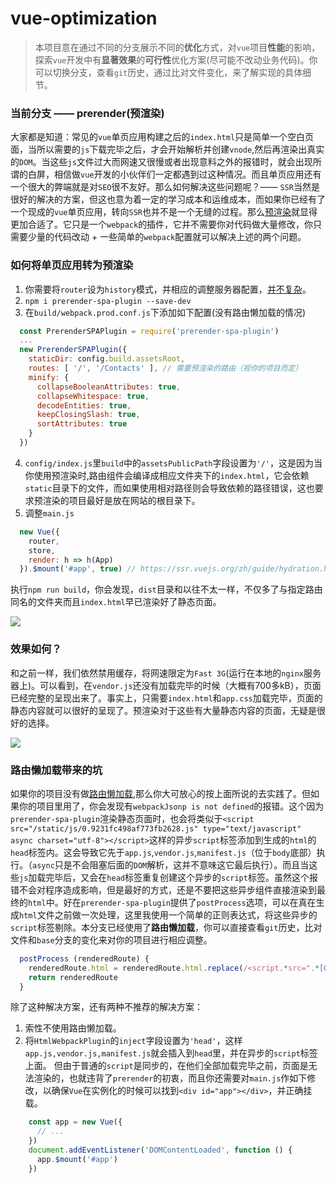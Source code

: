 # vue-optimization

> 本项目意在通过不同的分支展示不同的**优化**方式，对`vue`项目**性能**的影响，探索`vue`开发中有**显著效果**的**可行性**优化方案(尽可能不改动业务代码)。你可以切换分支，查看`git`历史，通过比对文件变化，来了解实现的具体细节。

### 当前分支 —— prerender(预渲染)

大家都是知道：常见的`vue`单页应用构建之后的`index.html`只是简单一个空白页面，当所以需要的`js`下载完毕之后，才会开始解析并创建`vnode`,然后再渲染出真实的`DOM`。当这些`js`文件过大而网速又很慢或者出现意料之外的报错时，就会出现所谓的白屏，相信做`vue`开发的小伙伴们一定都遇到过这种情况。而且单页应用还有一个很大的弊端就是对`SEO`很不友好。那么如何解决这些问题呢？—— `SSR`当然是很好的解决的方案，但这也意为着一定的学习成本和运维成本，而如果你已经有了一个现成的`vue`单页应用，转向`SSR`也并不是一个无缝的过程。那么[预渲染](https://github.com/chrisvfritz/prerender-spa-plugin)就显得更加合适了。它只是一个`webpack`的插件，它并不需要你对代码做大量修改，你只需要少量的代码改动 + 一些简单的`webpack`配置就可以解决上述的两个问题。

### 如何将单页应用转为预渲染

1. 你需要将`router`设为`history`模式，并相应的调整服务器配置，[并不复杂](https://router.vuejs.org/zh/guide/essentials/history-mode.html)。
2. `npm i prerender-spa-plugin --save-dev`
3. 在`build/webpack.prod.conf.js`下添加如下配置(没有路由懒加载的情况)
  ```js
    const PrerenderSPAPlugin = require('prerender-spa-plugin')
    ...
    new PrerenderSPAPlugin({
      staticDir: config.build.assetsRoot,
      routes: [ '/', '/Contacts' ], // 需要预渲染的路由（视你的项目而定）
      minify: {
        collapseBooleanAttributes: true,
        collapseWhitespace: true,
        decodeEntities: true,
        keepClosingSlash: true,
        sortAttributes: true
      }
    })
  ```
4. `config/index.js`里`build`中的`assetsPublicPath`字段设置为`'/'`，这是因为当你使用预渲染时,路由组件会编译成相应文件夹下的`index.html`，它会依赖`static`目录下的文件，而如果使用相对路径则会导致依赖的路径错误，这也要求预渲染的项目最好是放在网站的根目录下。
5. 调整`main.js`
  ```js
    new Vue({
      router,
      store,
      render: h => h(App)
    }).$mount('#app', true) // https://ssr.vuejs.org/zh/guide/hydration.html
  ```


执行`npm run build`，你会发现，`dist`目录和以往不太一样，不仅多了与指定路由同名的文件夹而且`index.html`早已渲染好了静态页面。

![](https://user-gold-cdn.xitu.io/2018/10/4/1663af644b1d8aaf?w=2388&h=1382&f=png&s=628004)

### 效果如何？

和之前一样，我们依然禁用缓存，将网速限定为`Fast 3G`(运行在本地的`nginx`服务器上)。可以看到，在`vendor.js`还没有加载完毕的时候（大概有700多kB），页面已经完整的呈现出来了。事实上，只需要`index.html`和`app.css`加载完毕，页面的静态内容就可以很好的呈现了。预渲染对于这些有大量静态内容的页面，无疑是很好的选择。

![](https://user-gold-cdn.xitu.io/2018/10/4/1663affd8ffe23da?w=3190&h=1592&f=png&s=419806)

### 路由懒加载带来的坑

如果你的项目没有做[路由懒加载](https://router.vuejs.org/zh/guide/advanced/lazy-loading.html),那么你大可放心的按上面所说的去实践了。但如果你的项目里用了，你会发现有`webpackJsonp is not defined`的报错。这个因为`prerender-spa-plugin`渲染静态页面时，也会将类似于`<script src="/static/js/0.9231fc498af773fb2628.js" type="text/javascript" async charset="utf-8"></script>`这样的异步`script`标签添加到生成的`html`的`head`标签内。这会导致它先于`app.js`,`vendor.js`,`manifest.js`（位于`body`底部）执行。（`async`只是不会阻塞后面的`DOM`解析，这并不意味这它最后执行）。而且当这些`js`加载完毕后，又会在`head`标签重复创建这个异步的`script`标签。虽然这个报错不会对程序造成影响，但是最好的方式，还是不要把这些异步组件直接渲染到最终的`html`中。好在`prerender-spa-plugin`提供了`postProcess`选项，可以在真在生成`html`文件之前做一次处理，这里我使用一个简单的正则表达式，将这些异步的`script`标签剔除。本分支已经使用了**路由懒加载**，你可以直接查看`git`历史，比对文件和`base`分支的变化来对你的项目进行相应调整。
```js
  postProcess (renderedRoute) {
    renderedRoute.html = renderedRoute.html.replace(/<script.*src=".*[0-9]+\.[0-9a-z]*\.js"><\/script>/,'')
    return renderedRoute
  }
```
除了这种解决方案，还有两种不推荐的解决方案：
1. 索性不使用路由懒加载。
2. 将`HtmlWebpackPlugin`的`inject`字段设置为`'head'`，这样`app.js,vendor.js,manifest.js`就会插入到`head`里，并在异步的`script`标签上面。
但由于普通的`script`是同步的，在他们全部加载完毕之前，页面是无法渲染的，也就违背了`prerender`的初衷，而且你还需要对`main.js`作如下修改，以确保`Vue`在实例化的时候可以找到`<div id="app"></div>`，并正确挂载。
```js
    const app = new Vue({
      // ...
    })
    document.addEventListener('DOMContentLoaded', function () {
      app.$mount('#app')
    })
```